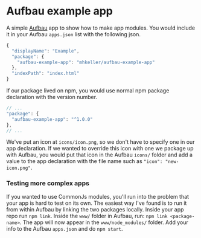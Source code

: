 Aufbau example app
==================

A simple [Aufbau](http://github.com/mhkeller/aufbau) app to show how to make app modules. You would include it in your Aufbau `apps.json` list with the following json.

````js
{
  "displayName": "Example",
  "package": {
    "aufbau-example-app": "mhkeller/aufbau-example-app"
  },
  "indexPath": "index.html"
}
````

If our package lived on npm, you would use normal npm package declaration with the version number.

````js
// ... 
"package": {
  "aufbau-example-app": "^1.0.0"
},
// ...
````

We've put an icon at `icons/icon.png`, so we don't have to specify one in our app declaration. If we wanted to override this icon with one we package up with Aufbau, you would put that icon in the Aufbau `icons/` folder and add a value to the app declaration with the file name such as `"icon": "new-icon.png"`.

### Testing more complex apps

If you wanted to use CommonJs modules, you'll run into the problem that your app is hard to test on its own. The easiest way I've found is to run it from within Aufbau by linking the two packages locally. Inside your app repo run `npm link`. Inside the `www/` folder in Aufbau, run: `npm link <package-name>`. The app will now appear in the `www/node_modules/` folder. Add your info to the Aufbau `apps.json` and do `npm start`.